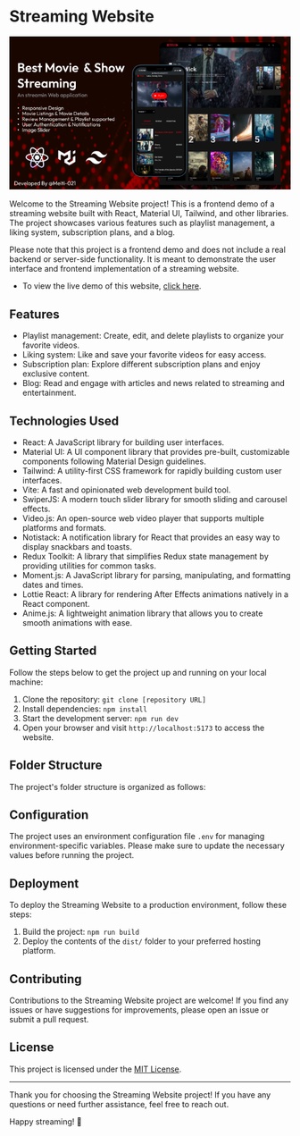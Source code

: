 # Streaming Website

![preview](./public/preview.png)

Welcome to the Streaming Website project! This is a frontend demo of a streaming website built with React, Material UI, Tailwind, and other libraries. The project showcases various features such as playlist management, a liking system, subscription plans, and a blog.

Please note that this project is a frontend demo and does not include a real backend or server-side functionality. It is meant to demonstrate the user interface and frontend implementation of a streaming website.

- To view the live demo of this website, [click here](https://meitiflix.netlify.app/).

## Features

- Playlist management: Create, edit, and delete playlists to organize your favorite videos.
- Liking system: Like and save your favorite videos for easy access.
- Subscription plan: Explore different subscription plans and enjoy exclusive content.
- Blog: Read and engage with articles and news related to streaming and entertainment.

## Technologies Used

- React: A JavaScript library for building user interfaces.
- Material UI: A UI component library that provides pre-built, customizable components following Material Design guidelines.
- Tailwind: A utility-first CSS framework for rapidly building custom user interfaces.
- Vite: A fast and opinionated web development build tool.
- SwiperJS: A modern touch slider library for smooth sliding and carousel effects.
- Video.js: An open-source web video player that supports multiple platforms and formats.
- Notistack: A notification library for React that provides an easy way to display snackbars and toasts.
- Redux Toolkit: A library that simplifies Redux state management by providing utilities for common tasks.
- Moment.js: A JavaScript library for parsing, manipulating, and formatting dates and times.
- Lottie React: A library for rendering After Effects animations natively in a React component.
- Anime.js: A lightweight animation library that allows you to create smooth animations with ease.

## Getting Started

Follow the steps below to get the project up and running on your local machine:

1. Clone the repository: `git clone [repository URL]`
2. Install dependencies: `npm install`
3. Start the development server: `npm run dev`
4. Open your browser and visit `http://localhost:5173` to access the website.

## Folder Structure

The project's folder structure is organized as follows:

## Configuration

The project uses an environment configuration file `.env` for managing environment-specific variables. Please make sure to update the necessary values before running the project.

## Deployment

To deploy the Streaming Website to a production environment, follow these steps:

1. Build the project: `npm run build`
2. Deploy the contents of the `dist/` folder to your preferred hosting platform.

## Contributing

Contributions to the Streaming Website project are welcome! If you find any issues or have suggestions for improvements, please open an issue or submit a pull request.

## License

This project is licensed under the [MIT License](LICENSE).

---

Thank you for choosing the Streaming Website project! If you have any questions or need further assistance, feel free to reach out.

Happy streaming! 🎉
